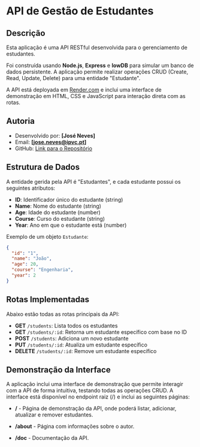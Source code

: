 # API de Gestão de Estudantes

## Descrição

Esta aplicação é uma API RESTful desenvolvida para o gerenciamento de estudantes. 

Foi construída usando **Node.js**, **Express** e **lowDB** para simular um banco de dados persistente. 
A aplicação permite realizar operações CRUD (Create, Read, Update, Delete) para uma entidade "Estudante".

A API está deployada em [Render.com](https://restful-api-2bex.onrender.com/) e inclui uma interface de demonstração em HTML, CSS e JavaScript para interação direta com as rotas.

## Autoria

- Desenvolvido por: **[José Neves]**
- Email: **[jose.neves@ipvc.pt]**
- GitHub: [Link para o Repositório](https://github.com/joseneves23/restful-api)

## Estrutura de Dados

A entidade gerida pela API é "Estudantes", e cada estudante possui os seguintes atributos:
- **ID**: Identificador único do estudante (string)
- **Name**: Nome do estudante (string)
- **Age**: Idade do estudante (number)
- **Course**: Curso do estudante (string)
- **Year**: Ano em que o estudante está (number)

Exemplo de um objeto `Estudante`:
```json
{
  "id": "1",
  "name": "João",
  "age": 20,
  "course": "Engenharia",
  "year": 2
}
```

## Rotas Implementadas

Abaixo estão todas as rotas principais da API:

- **GET** `/students`: Lista todos os estudantes
- **GET** `/students/:id`: Retorna um estudante específico com base no ID
- **POST** `/students`: Adiciona um novo estudante
- **PUT** `/students/:id`: Atualiza um estudante específico
- **DELETE** `/students/:id`: Remove um estudante específico

## Demonstração da Interface
A aplicação inclui uma interface de demonstração que permite interagir com a API de forma intuitiva, testando todas as operações CRUD. 
A interface está disponível no endpoint raiz (/) e inclui as seguintes páginas:

- **/** - Página de demonstração da API, onde poderá listar, adicionar, atualizar e remover estudantes.

- **/about** - Página com informações sobre o autor.

- **/doc** - Documentação da API.
